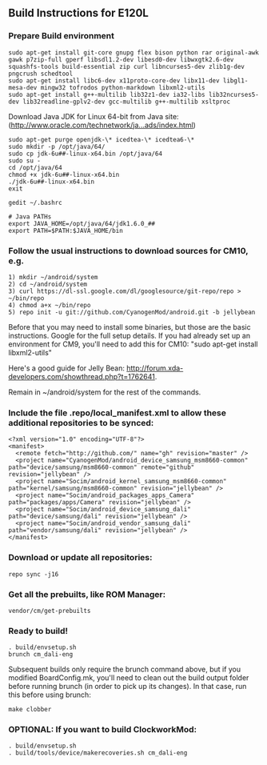 ## Build Instructions for E120L

### Prepare Build environment

```
sudo apt-get install git-core gnupg flex bison python rar original-awk gawk p7zip-full gperf libsdl1.2-dev libesd0-dev libwxgtk2.6-dev squashfs-tools build-essential zip curl libncurses5-dev zlib1g-dev pngcrush schedtool
sudo apt-get install libc6-dev x11proto-core-dev libx11-dev libgl1-mesa-dev mingw32 tofrodos python-markdown libxml2-utils
sudo apt-get install g++-multilib lib32z1-dev ia32-libs lib32ncurses5-dev lib32readline-gplv2-dev gcc-multilib g++-multilib xsltproc
```

Download Java JDK for Linux 64-bit from Java site: (http://www.oracle.com/technetwork/ja...ads/index.html)

```
sudo apt-get purge openjdk-\* icedtea-\* icedtea6-\*
sudo mkdir -p /opt/java/64/
sudo cp jdk-6u##-linux-x64.bin /opt/java/64
sudo su -
cd /opt/java/64
chmod +x jdk-6u##-linux-x64.bin
./jdk-6u##-linux-x64.bin
exit
```

```
gedit ~/.bashrc
```

```
# Java PATHs
export JAVA_HOME=/opt/java/64/jdk1.6.0_##
export PATH=$PATH:$JAVA_HOME/bin
```


### Follow the usual instructions to download sources for CM10, e.g.
```
1) mkdir ~/android/system
2) cd ~/android/system
3) curl https://dl-ssl.google.com/dl/googlesource/git-repo/repo > ~/bin/repo
4) chmod a+x ~/bin/repo
5) repo init -u git://github.com/CyanogenMod/android.git -b jellybean
```
Before that you may need to install some binaries, but those are the basic instructions. Google for the full setup details. If you had already set up an environment for CM9, you'll need to add this for CM10: "sudo apt-get install libxml2-utils"

Here's a good guide for Jelly Bean: http://forum.xda-developers.com/showthread.php?t=1762641.

Remain in ~/android/system for the rest of the commands.

### Include the file .repo/local_manifest.xml to allow these additional repositories to be synced:
```
<?xml version="1.0" encoding="UTF-8"?>
<manifest>
  <remote fetch="http://github.com/" name="gh" revision="master" />
  <project name="CyanogenMod/android_device_samsung_msm8660-common" path="device/samsung/msm8660-common" remote="github" revision="jellybean" />
  <project name="Socim/android_kernel_samsung_msm8660-common" path="kernel/samsung/msm8660-common" revision="jellybean" />
  <project name="Socim/android_packages_apps_Camera" path="packages/apps/Camera" revision="jellybean" />
  <project name="Socim/android_device_samsung_dali" path="device/samsung/dali" revision="jellybean" />
  <project name="Socim/android_vendor_samsung_dali" path="vendor/samsung/dali" revision="jellybean" />
</manifest>
```


### Download or update all repositories:
```
repo sync -j16   
```



### Get all the prebuilts, like ROM Manager:
```
vendor/cm/get-prebuilts
```

### Ready to build!
```
. build/envsetup.sh
brunch cm_dali-eng
```

Subsequent builds only require the brunch command above, but if you modified BoardConfig.mk, you'll need to clean out the build output folder before running brunch (in order to pick up its changes). In that case, run this before using brunch:
```
make clobber
```


### OPTIONAL: If you want to build ClockworkMod:
```
. build/envsetup.sh
. build/tools/device/makerecoveries.sh cm_dali-eng 
```

